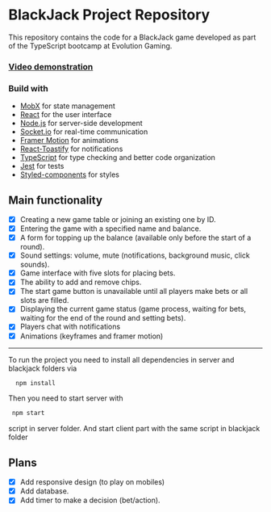 # BlackJack Project Repository

This repository contains the code for a BlackJack game developed as part of the TypeScript bootcamp at Evolution Gaming. 
### [Video demonstration](https://www.youtube.com/watch?v=vbYx2ggWno0)

### Build with
- [MobX](https://mobx.js.org/README.html) for state management
- [React](https://reactjs.org/) for the user interface
- [Node.js](https://nodejs.org/en/docs) for server-side development
- [Socket.io](https://socket.io/) for real-time communication
- [Framer Motion](https://www.framer.com/motion/) for animations
- [React-Toastify](https://fkhadra.github.io/react-toastify/introduction/) for notifications
- [TypeScript](https://typescriptlang.org/) for type checking and better code organization
- [Jest](https://jestjs.io/ru/) for tests
- [Styled-components](https://www.styled-components.com/) for styles

## Main functionality
- [x] Creating a new game table or joining an existing one by ID.
- [x] Entering the game with a specified name and balance.
- [x] A form for topping up the balance (available only before the start of a round).
- [x] Sound settings: volume, mute (notifications, background music, click sounds).
- [x] Game interface with five slots for placing bets.
- [x] The ability to add and remove chips.
- [x] The start game button is unavailable until all players make bets or all slots are filled.
- [x] Displaying the current game status (game process, waiting for bets, waiting for the end of the round and setting bets).
- [x] Players chat with notifications
- [x] Animations (keyframes and framer motion)

___
To run the project you need to install all dependencies in server and blackjack folders via 
 ```sh
   npm install
   ```
Then you need to start server with
 ```sh
  npm start
   ``` 
script in server folder. And start client part with the same script in blackjack folder

## Plans
- [x] Add responsive design (to play on mobiles)
- [x] Add database.
- [x] Add timer to make a decision (bet/action).
